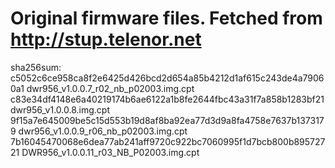 # Original firmware files. Fetched from http://stup.telenor.net

sha256sum:
c5052c6ce958ca8f2e6425d426bcd2d654a85b4212d1af615c243de4a79060a1  dwr956_v1.0.0.7_r02_nb_p02003.img.cpt
c83e34df4148e6a40219174b6ae6122a1b8fe2644fbc43a31f7a858b1283bf21  dwr956_v1.0.0.8.img.cpt
9f15a7e645009be5c15d553b19d8af8ba92ea77d3d9a8fa4758e7637b1373179  dwr956_v1.0.0.9_r06_nb_p02003.img.cpt
7b16045470068e6dea77ab241aff9720c922bc7060995f1d7bcb800b89572721  DWR956_v1.0.0.11_r03_NB_P02003.img.cpt